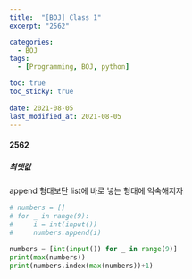 ```yaml
---
title:  "[BOJ] Class 1"
excerpt: "2562"

categories:
  - BOJ
tags:
  - [Programming, BOJ, python]

toc: true
toc_sticky: true
 
date: 2021-08-05
last_modified_at: 2021-08-05
---
```


#### 2562
##### 최댓값
append 형태보단 list에 바로 넣는 형태에 익숙해지자
```python
# numbers = []
# for _ in range(9):
#     i = int(input())
#     numbers.append(i)
    
numbers = [int(input()) for _ in range(9)]
print(max(numbers))
print(numbers.index(max(numbers))+1)
```